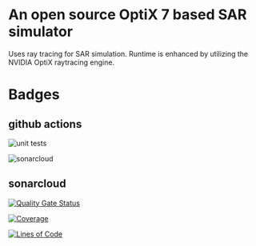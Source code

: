# An open source OptiX 7 based SAR simulator

Uses ray tracing for SAR simulation. Runtime is enhanced by utilizing the NVIDIA OptiX raytracing engine.

# Badges

## github actions

![unit tests](https://github.com/odom11/trollsar/actions/workflows/test.yml/badge.svg)

![sonarcloud](https://github.com/odom11/trollsar/actions/workflows/sonar.yml/badge.svg)

## sonarcloud

[![Quality Gate Status](https://sonarcloud.io/api/project_badges/measure?project=odom11_trollsar&metric=alert_status)](https://sonarcloud.io/dashboard?id=odom11_trollsar)

[![Coverage](https://sonarcloud.io/api/project_badges/measure?project=odom11_trollsar&metric=coverage)](https://sonarcloud.io/dashboard?id=odom11_trollsar)

[![Lines of Code](https://sonarcloud.io/api/project_badges/measure?project=odom11_trollsar&metric=ncloc)](https://sonarcloud.io/dashboard?id=odom11_trollsar)

